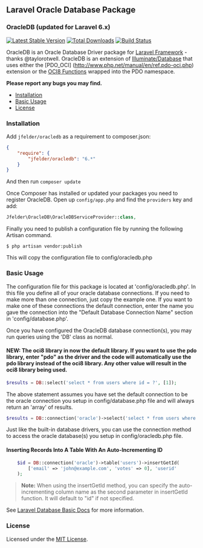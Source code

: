 ## Laravel Oracle Database Package

### OracleDB (updated for Laravel 6.x)

[![Latest Stable Version](https://poser.pugx.org/jfelder/oracledb/v/stable.png)](https://packagist.org/packages/jfelder/oracledb) [![Total Downloads](https://poser.pugx.org/jfelder/oracledb/downloads.png)](https://packagist.org/packages/jfelder/oracledb) [![Build Status](https://travis-ci.org/jfelder/Laravel-OracleDB.png)](https://travis-ci.org/jfelder/Laravel-OracleDB)


OracleDB is an Oracle Database Driver package for [Laravel Framework](http://laravel.com/) - thanks @taylorotwell. OracleDB is an extension of [Illuminate/Database](https://github.com/illuminate/database) that uses either the [PDO_OCI] (http://www.php.net/manual/en/ref.pdo-oci.php) extension or the [OCI8 Functions](http://www.php.net/manual/en/ref.oci8.php) wrapped into the PDO namespace.

**Please report any bugs you may find.**

- [Installation](#installation)
- [Basic Usage](#basic-usage)
- [License](#license)

### Installation

Add `jfelder/oracledb` as a requirement to composer.json:

```json
{
    "require": {
        "jfelder/oracledb": "6.*"
    }
}
```
And then run `composer update`

Once Composer has installed or updated your packages you need to register OracleDB. Open up `config/app.php` and find
the `providers` key and add:

```php
Jfelder\OracleDB\OracleDBServiceProvider::class,
```

Finally you need to publish a configuration file by running the following Artisan command.

```terminal
$ php artisan vendor:publish
```
This will copy the configuration file to config/oracledb.php


### Basic Usage
The configuration file for this package is located at 'config/oracledb.php'.
In this file you define all of your oracle database connections. If you need to make more than one connection, just
copy the example one. If you want to make one of these connections the default connection, enter the name you gave the
connection into the "Default Database Connection Name" section in 'config/database.php'.

Once you have configured the OracleDB database connection(s), you may run queries using the 'DB' class as normal.

#### NEW: The oci8 library in now the default library. If you want to use the pdo library, enter "pdo" as the driver and the code will automatically use the pdo library instead of the oci8 library. Any other value will result in the oci8 library being used.

```php
$results = DB::select('select * from users where id = ?', [1]);
```

The above statement assumes you have set the default connection to be the oracle connection you setup in
config/database.php file and will always return an 'array' of results.

```php
$results = DB::connection('oracle')->select('select * from users where id = ?', [1]);
```

Just like the built-in database drivers, you can use the connection method to access the oracle database(s) you setup
in config/oracledb.php file.

#### Inserting Records Into A Table With An Auto-Incrementing ID

```php
	$id = DB::connection('oracle')->table('users')->insertGetId(
		['email' => 'john@example.com', 'votes' => 0], 'userid'
	);
```

> **Note:** When using the insertGetId method, you can specify the auto-incrementing column name as the second
parameter in insertGetId function. It will default to "id" if not specified.

See [Laravel Database Basic Docs](https://laravel.com/docs/6.x/database) for more information.

### License

Licensed under the [MIT License](http://cheeaun.mit-license.org/).
